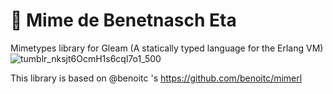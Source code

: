 # :musical_score: Mime de Benetnasch Eta
Mimetypes library for Gleam (A statically typed language for the Erlang VM)
![tumblr_nksjt6OcmH1s6cql7o1_500](https://user-images.githubusercontent.com/6124495/82167134-311ebf80-9891-11ea-97f5-56a630b497b5.gif)

This library is based on @benoitc 's https://github.com/benoitc/mimerl
